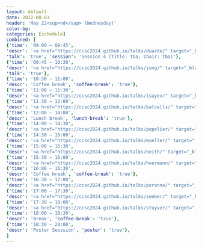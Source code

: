 ```yaml
---
layout: default
date: 2022-08-03
header: 'May 22<sup>nd</sup> (Wednesday)'
color-bg: 
categories: [schedule]
combined: [
{'time': '09:00 – 09:45', 
'descr': '<a href="https://ccsc2024.github.io/talks/duarte/" target="_blank"> D2.01 – Fernanda Duarte </a>',
'talk': 'true', 'session': 'Session 4 (Title: tba, Chair: tba)'},
{'time': '09:45 – 10:30', 
'descr': '<a href="https://ccsc2024.github.io/talks/jung/" target="_blank"> D2.02 – Yousung Jung </a>', 
'talk': 'true'},
{'time': '10:30 – 11:00', 
'descr': 'Coffee break', 'coffee-break': 'true'},
{'time': '11:00 – 11:30', 
'descr': '<a href="https://ccsc2024.github.io/talks/isayev/" target="_blank" > D2.03 – Olexander Isayev </a>', 'talk': 'true'},
{'time': '11:30 – 12:00', 
'descr': '<a href="https://ccsc2024.github.io/talks/balcells/" target="_blank" > D2.04 – David Balcells </a>', 'talk': 'true'},
{'time': '12:00 – 14:00', 
'descr': 'Lunch break', 'lunch-break': 'true'},
{'time': '14:00 – 14:30', 
'descr': '<a href="https://ccsc2024.github.io/talks/popelier/" target="_blank"> D2.05 – Paul Popelier </a>','talk': 'true', 'session': 'Session 5 (Title: tba, Chair: tba)'},
{'time': '14:30 – 15:00', 
'descr': '<a href="https://ccsc2024.github.io/talks/mueller/" target="_blank"> D2.06 – Klaus Robert Müller </a>', 'talk': 'true'},
{'time': '15:00 – 15:30', 
'descr': '<a href="https://ccsc2024.github.io/talks/keith/" target="_blank"> D2.07 – John Keith </a>', 'talk': 'true'},
{'time': '15:30 – 16:00', 
'descr': '<a href="https://ccsc2024.github.io/talks/hoermann/" target="_blank"> D2.08 – Lukas Hoermann </a>', 'talk': 'true'},
{'time': '16:00 – 16:30', 
'descr': 'Coffee break', 'coffee-break': 'true'},
{'time': '16:30 – 17:00', 
'descr': '<a href="https://ccsc2024.github.io/talks/poranne/" target="_blank"> D2.09 – Renana Poranne </a>','talk': 'true', 'session': 'Session 6 (Title: tba, Chair: tba)'},
{'time': '17:00 – 17:30', 
'descr': '<a href="https://ccsc2024.github.io/talks/seeber/" target="_blank"> D2.10 – Phillip Seeber </a>', 'talk': 'true'},
{'time': '17:30 – 18:00', 
'descr': '<a href="https://ccsc2024.github.io/talks/stuyver/" target="_blank"> D2.11 – Thijs Stuyver </a>', 'talk': 'true'},
{'time': '18:00 – 18:30', 
'descr': 'Break', 'coffee-break': 'true'},
{'time': '18:30 – 20:00', 
'descr': 'Poster Sesssion', 'poster': 'true'},
]
---
```

